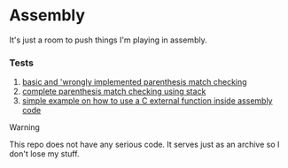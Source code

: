 # Assembly

It's just a room to push things I'm playing in assembly.

### Tests

1. [basic and 'wrongly implemented parenthesis match checking](./basic-check-parens/)
2. [complete parenthesis match checking using stack](./complete-check-parens/)
2. [simple example on how to use a C external function inside assembly code](./hacking-nasa/)


> [!WARNING]
> This repo does not have any serious code. It serves just as an archive so I don't lose my stuff.
